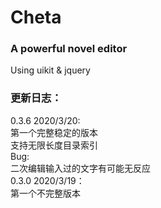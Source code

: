 # Cheta
### A powerful novel editor
Using uikit & jquery</br>
### 更新日志：</br>
0.3.6 2020/3/20: </br>
    第一个完整稳定的版本 </br>
    支持无限长度目录索引 </br>
    Bug: </br>
        二次编辑输入过的文字有可能无反应</br>
0.3.0 2020/3/19：</br>
    第一个不完整版本 </br>